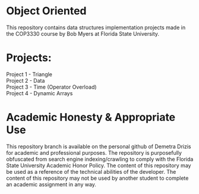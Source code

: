 # Object Oriented
This repository contains data structures implementation projects made in the COP3330 course by Bob Myers at Florida State University.

# Projects:

Project 1 - Triangle  
Project 2 - Data  
Project 3 - Time (Operator Overload)     
Project 4 - Dynamic Arrays  

# Academic Honesty & Appropriate Use

This repository branch is available on the personal github of Demetra Drizis for academic and professional purposes. The repository is purposefully obfuscated from search engine indexing/crawling to comply with the Florida State University Academic Honor Policy. The content of this repository may be used as a reference of the technical abilities of the developer. The content of this repository may not be used by another student to complete an academic assignment in any way.
